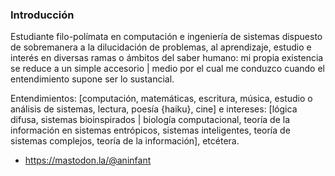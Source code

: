 ### Introducción
Estudiante filo-polímata en computación e ingeniería de sistemas dispuesto de sobremanera a la dilucidación de problemas, al aprendizaje, estudio e interés en
diversas ramas o ámbitos del saber humano: mi propia existencia se reduce a un simple accesorio | medio por el cual me conduzco cuando el entendimiento supone ser lo
sustancial. 
    
Entendimientos: [computación, matemáticas, escritura, música, estudio o análisis de sistemas, lectura, poesía {haiku}, cine] e intereses: [lógica difusa, sistemas bioinspirados | biología computacional, teoría de la información en sistemas entrópicos, sistemas inteligentes, teoría de sistemas complejos, teoría de la información], etcétera.

- https://mastodon.la/@aninfant

